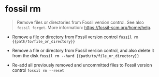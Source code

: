 # fossil rm
> Remove files or directories from Fossil version control.
> See also `fossil forget`.
> More information: <https://fossil-scm.org/home/help>.

- Remove a file or directory from Fossil version control
`fossil rm {{path/to/file_or_directory}}`

- Remove a file or directory from Fossil version control, and also delete it from the disk
`fossil rm --hard {{path/to/file_or_directory}}`

- Re-add all previously removed and uncommitted files to Fossil version control
`fossil rm --reset`
